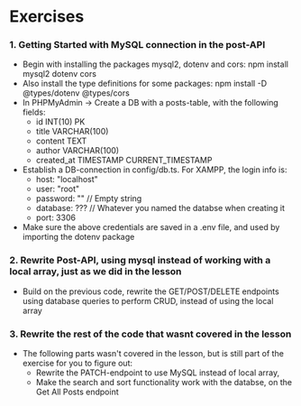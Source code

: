 # Exercises

### 1. Getting Started with MySQL connection in the post-API
- Begin with installing the packages mysql2, dotenv and cors: npm install mysql2 dotenv cors
- Also install the type definitions for some packages: npm install -D @types/dotenv @types/cors
- In PHPMyAdmin -> Create a DB with a posts-table, with the following fields:
  - id INT(10) PK 
  - title VARCHAR(100)
  - content TEXT
  - author VARCHAR(100)
  - created_at TIMESTAMP CURRENT_TIMESTAMP
- Establish a DB-connection in config/db.ts. For XAMPP, the login info is:
  - host: "localhost"
  - user: "root"
  - password: "" // Empty string
  - database: ??? // Whatever you named the databse when creating it
  - port: 3306
- Make sure the above credentials are saved in a .env file, and used by importing the dotenv package

### 2. Rewrite Post-API, using mysql instead of working with a local array, just as we did in the lesson
- Build on the previous code, rewrite the GET/POST/DELETE endpoints using database queries to perform CRUD, instead of using the local array 

### 3. Rewrite the rest of the code that wasnt covered in the lesson
- The following parts wasn't covered in the lesson, but is still part of the exercise for you to figure out:
  - Rewrite the PATCH-endpoint to use MySQL instead of local array, 
  - Make the search and sort functionality work with the databse, on the Get All Posts endpoint
